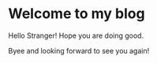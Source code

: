 # Welcome to my blog

Hello Stranger! Hope you are doing good.

Byee and looking forward to see you again!
